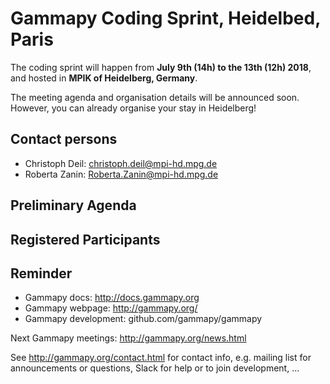 # Gammapy Coding Sprint, Heidelbed, Paris

The coding sprint will happen from **July 9th (14h) to the 13th (12h) 2018**, and hosted in **MPIK of Heidelberg, Germany**.

The meeting agenda and organisation details will be announced soon. However, you can already organise your stay in Heidelberg!

## Contact persons

* Christoph Deil: [christoph.deil@mpi-hd.mpg.de](mailto:christoph.deil@mpi-hd.mpg.de)
* Roberta Zanin: [Roberta.Zanin@mpi-hd.mpg.de](mailto:Roberta.Zanin@mpi-hd.mpg.de)

## Preliminary Agenda
  
## Registered Participants

## Reminder
* Gammapy docs: http://docs.gammapy.org
* Gammapy webpage: http://gammapy.org/
* Gammapy development: github.com/gammapy/gammapy

Next Gammapy meetings: http://gammapy.org/news.html

See http://gammapy.org/contact.html for contact info, e.g. mailing list
for announcements or questions, Slack for help or to join development, ...
